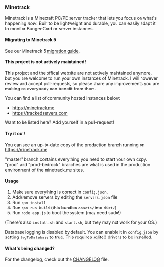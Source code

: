 ### Minetrack 
Minetrack is a Minecraft PC/PE server tracker that lets you focus on what's happening *now*. 
Built to be lightweight and durable, you can easily adapt it to monitor BungeeCord or server instances.

#### Migrating to Minetrack 5
See our Minetrack 5 [migration guide](docs/MIGRATING.md).

#### This project is not actively maintained!
This project and the offical website are not actively maintained anymore, but you are welcome to run your own instances of Minetrack.
I will however review and accept pull-requests, so please share any improvements you are making so everybody can benefit from them.

You can find a list of community hosted instances below:  
* https://minetrack.me
* https://trackedservers.com

Want to be listed here? Add yourself in a pull-request!

#### Try it out!
You can see an up-to-date copy of the production branch running on https://minetrack.me

"master" branch contains everything you need to start your own copy. "prod" and "prod-bedrock" branches are what is used in the production environment of the minetrack.me sites.

#### Usage
1. Make sure everything is correct in ```config.json```.
2. Add/remove servers by editing the ```servers.json``` file
3. Run ```npm install```
4. Run ```npm run build``` (this bundles `assets/` into `dist/`)
4. Run ```node app.js``` to boot the system (may need sudo!)

(There's also ```install.sh``` and ```start.sh```, but they may not work for your OS.)

Database logging is disabled by default. You can enable it in ```config.json``` by setting ```logToDatabase``` to true.
This requires sqlite3 drivers to be installed.

#### What's being changed?
For the changelog, check out the [CHANGELOG](docs/CHANGELOG.md) file.
